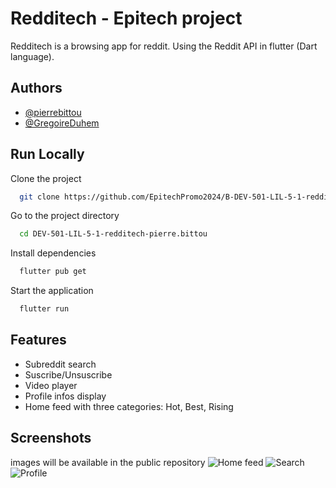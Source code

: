 # Redditech - Epitech project

Redditech is a browsing app for reddit. Using the Reddit API in flutter (Dart language).

## Authors

- [@pierrebittou](https://github.com/pierrebittou)
- [@GregoireDuhem](https://github.com/GregoireDuhem)

## Run Locally

Clone the project

```bash
  git clone https://github.com/EpitechPromo2024/B-DEV-501-LIL-5-1-redditech-pierre.bittou.git
```

Go to the project directory

```bash
  cd DEV-501-LIL-5-1-redditech-pierre.bittou
```

Install dependencies

```bash
  flutter pub get
```

Start the application

```bash
  flutter run
```

## Features

- Subreddit search
- Suscribe/Unsuscribe
- Video player
- Profile infos display
- Home feed with three categories: Hot, Best, Rising

## Screenshots

images will be available in the public repository
![Home feed](username.github.com/repository/img/image.jpg)
![Search](username.github.com/repository/img/image.jpg)
![Profile](username.github.com/repository/img/image.jpg)
